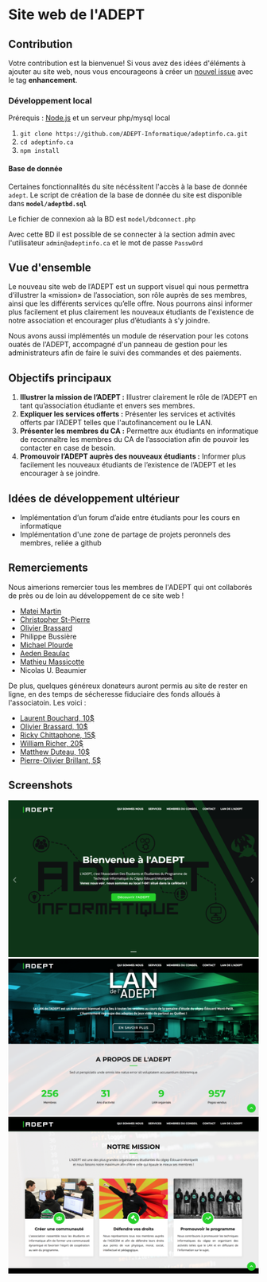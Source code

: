 # Site web de l'ADEPT

## Contribution

Votre contribution est la bienvenue! Si vous avez des idées d'éléments à ajouter au site web, nous vous encourageons à créer un [nouvel issue](https://github.com/ADEPT-Informatique/adeptinfo.ca/issues/new) avec le tag **enhancement**.

### Développement local

Prérequis : [Node.js](https://nodejs.org/en/) et un serveur php/mysql local
1. `git clone https://github.com/ADEPT-Informatique/adeptinfo.ca.git`
2. `cd adeptinfo.ca`
3. `npm install`

#### Base de donnée
Certaines fonctionnalités du site nécéssitent l'accès à la base de donnée `adept`. 
Le script de création de la base de donnée du site est disponible dans **`model/adeptbd.sql`**

Le fichier de connexion aà la BD est `model/bdconnect.php`

Avec cette BD il est possible de se connecter à la section admin avec l'utilisateur `admin@adeptinfo.ca` et le mot de passe `Passw0rd`

## Vue d'ensemble

Le nouveau site web de l’ADEPT est un support visuel qui nous permettra d’illustrer la «mission» de l’association, son rôle auprès de ses membres, ainsi que les différents services qu’elle offre. Nous pourrons ainsi informer plus facilement et plus clairement les nouveaux étudiants de l'existence de notre association et encourager plus d’étudiants à s’y joindre.

Nous avons aussi implémentés un module de réservation pour les cotons ouatés de l'ADEPT, accompagné d'un panneau de gestion pour les administrateurs afin de faire le suivi des commandes et des paiements.

## Objectifs principaux

1. **Illustrer la mission de l’ADEPT :** Illustrer clairement le rôle de l’ADEPT en tant qu’association étudiante et envers ses membres.
2. **Expliquer les services offerts :** Présenter les services et activités offerts par l’ADEPT telles que l'autofinancement ou le LAN.
3. **Présenter les membres du CA :** Permettre aux étudiants en informatique de reconnaître les membres du CA de l’association afin de pouvoir les contacter en case de besoin.
4. **Promouvoir l’ADEPT auprès des nouveaux étudiants :** Informer plus facilement les nouveaux étudiants de l’existence de l’ADEPT et les encourager à se joindre.


## Idées de développement ultérieur
- Implémentation d’un forum d’aide entre étudiants pour les cours en informatique
- Implémentation d'une zone de partage de projets peronnels des membres, reliée a github


## Remerciements

Nous aimerions remercier tous les membres de l'ADEPT qui ont collaborés de près ou de loin au développement de ce site web !

- [Matei Martin](https://github.com/handsomeromanian)
- [Christopher St-Pierre](https://github.com/christopherst-pierre)
- [Olivier Brassard](https://github.com/obrassard)
- Philippe Bussière
- [Michael Plourde](https://github.com/MichaelPlourde)
- [Aeden Beaulac](https://github.com/aBeaulac)
- [Mathieu Massicotte](https://github.com/massicottem)
- Nicolas U. Beaumier

De plus, quelques généreux donateurs auront permis au site de rester en ligne, en des temps de sécheresse fiduciaire des fonds alloués à l'associatoin. Les voici :

- [Laurent Bouchard, 10$](https://github.com/LaurentBouchard)
- [Olivier Brassard, 10$](https://github.com/OBrassard)
- [Ricky Chittaphone, 15$]() 
- [William Richer, 20$]()
- [Matthew Duteau, 10$]()
- [Pierre-Olivier Brillant, 5$](https://github.com/PierreOlivierBrillant)

## Screenshots
![Page d'accueil](./screenshots/homepage.png)
![Lan et Statistiques](./screenshots/lan-stats.png)
![mission](./screenshots/mission.png)
